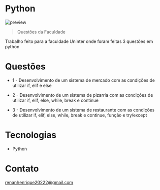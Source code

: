 # Python

![preview](./.faculdade/codigo.png)

>Questões da Faculdade

Trabalho feito para a faculdade Uninter onde foram feitas 3 questões em python

# Questões

- 1 - Desenvolvimento de um sistema de mercado com as condições de utilizar if, elif e else

- 2 - Desenvolvimento de um sistema de pizarria com as condições de utilizar if, elif, else, while, break e continue

- 3 - Desenvolvimento de um sistema de restaurante com as condições de utilizar if, elif, else, while, break e continue, função e try/except

# Tecnologias

- Python

# Contato

renanhenrique20222@gmail.com
